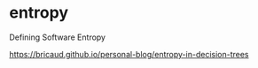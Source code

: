 # entropy
Defining Software Entropy

https://bricaud.github.io/personal-blog/entropy-in-decision-trees
